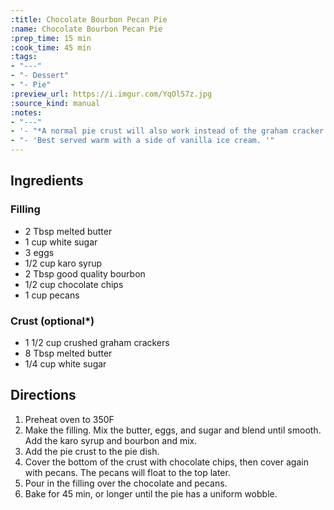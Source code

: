 ```yaml
---
:title: Chocolate Bourbon Pecan Pie
:name: Chocolate Bourbon Pecan Pie
:prep_time: 15 min
:cook_time: 45 min
:tags:
- "---"
- "- Dessert"
- "- Pie"
:preview_url: https://i.imgur.com/YqOl57z.jpg
:source_kind: manual
:notes:
- "---"
- '- "*A normal pie crust will also work instead of the graham cracker crust"'
- "- 'Best served warm with a side of vanilla ice cream. '"
---
```


## Ingredients
### Filling
- 2 Tbsp melted butter
- 1 cup white sugar 
- 3 eggs
- 1/2 cup karo syrup
- 2 Tbsp good quality bourbon 
- 1/2 cup chocolate chips
- 1 cup pecans

### Crust (optional*)
- 1 1/2 cup crushed graham crackers
- 8 Tbsp melted butter
- 1/4 cup white sugar


## Directions
1. Preheat oven to 350F
2. Make the filling. Mix the butter, eggs, and sugar and blend until smooth. Add the karo syrup and bourbon and mix.
3. Add the pie crust to the pie dish. 
4. Cover the bottom of the crust with chocolate chips, then cover again with pecans. The pecans will float to the top later. 
5. Pour in the filling over the chocolate and pecans. 
6. Bake for 45 min, or longer until the pie has a uniform wobble. 
